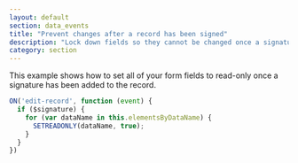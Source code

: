 ```yaml
---
layout: default
section: data_events
title: "Prevent changes after a record has been signed"
description: "Lock down fields so they cannot be changed once a signature has been added to a record."
category: section
---
```


This example shows how to set all of your form fields to read-only once a signature has been added to the record.

```js
ON('edit-record', function (event) {
  if ($signature) {
    for (var dataName in this.elementsByDataName) {
      SETREADONLY(dataName, true);
    }
  }
})
```
